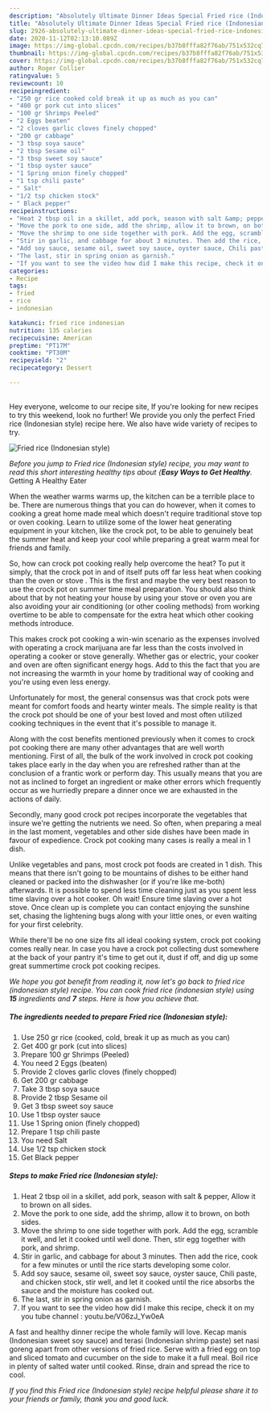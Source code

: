 ```yaml
---
description: "Absolutely Ultimate Dinner Ideas Special Fried rice (Indonesian style)"
title: "Absolutely Ultimate Dinner Ideas Special Fried rice (Indonesian style)"
slug: 2926-absolutely-ultimate-dinner-ideas-special-fried-rice-indonesian-style
date: 2020-11-12T02:13:10.089Z
image: https://img-global.cpcdn.com/recipes/b37b8fffa82f76ab/751x532cq70/fried-rice-indonesian-style-recipe-main-photo.jpg
thumbnail: https://img-global.cpcdn.com/recipes/b37b8fffa82f76ab/751x532cq70/fried-rice-indonesian-style-recipe-main-photo.jpg
cover: https://img-global.cpcdn.com/recipes/b37b8fffa82f76ab/751x532cq70/fried-rice-indonesian-style-recipe-main-photo.jpg
author: Roger Collier
ratingvalue: 5
reviewcount: 10
recipeingredient:
- "250 gr rice cooked cold break it up as much as you can"
- "400 gr pork cut into slices"
- "100 gr Shrimps Peeled"
- "2 Eggs beaten"
- "2 cloves garlic cloves finely chopped"
- "200 gr cabbage"
- "3 tbsp soya sauce"
- "2 tbsp Sesame oil"
- "3 tbsp sweet soy sauce"
- "1 tbsp oyster sauce"
- "1 Spring onion finely chopped"
- "1 tsp chili paste"
- " Salt"
- "1/2 tsp chicken stock"
- " Black pepper"
recipeinstructions:
- "Heat 2 tbsp oil in a skillet, add pork, season with salt &amp; pepper, Allow it to brown on all sides."
- "Move the pork to one side, add the shrimp, allow it to brown, on both sides."
- "Move the shrimp to one side together with pork. Add the egg, scramble it well, and let it cooked until well done. Then, stir egg together with pork, and shrimp."
- "Stir in garlic, and cabbage for about 3 minutes. Then add the rice, cook for a few minutes or until the rice starts developing some color."
- "Add soy sauce, sesame oil, sweet soy sauce, oyster sauce, Chili paste, and chicken stock, stir well, and let it cooked until the rice absorbs the sauce and the moisture has cooked out."
- "The last, stir in spring onion as garnish."
- "If you want to see the video how did I make this recipe, check it on my you tube channel : youtu.be/V06zJ_Yw0eA"
categories:
- Recipe
tags:
- fried
- rice
- indonesian

katakunci: fried rice indonesian 
nutrition: 135 calories
recipecuisine: American
preptime: "PT17M"
cooktime: "PT30M"
recipeyield: "2"
recipecategory: Dessert

---
```

<br>
Hey everyone, welcome to our recipe site, If you're looking for new recipes to try this weekend, look no further! We provide you only the perfect Fried rice (Indonesian style) recipe here. We also have wide variety of recipes to try.
<br>


![Fried rice (Indonesian style)](https://img-global.cpcdn.com/recipes/b37b8fffa82f76ab/751x532cq70/fried-rice-indonesian-style-recipe-main-photo.jpg)

<i>Before you jump to Fried rice (Indonesian style) recipe, you may want to read this short interesting healthy tips about {<strong>Easy Ways to Get Healthy</strong>.</i>
Getting A Healthy Eater


When the weather warms warms up, the kitchen can be a terrible place to be. There are numerous things that you can do however, when it comes to cooking a great home made meal which doesn't require traditional stove top or oven cooking. Learn to utilize some of the lower heat generating equipment in your kitchen, like the crock pot, to be able to genuinely beat the summer heat and keep your cool while preparing a great warm meal for friends and family.

So, how can crock pot cooking really help overcome the heat? To put it simply, that the crock pot in and of itself puts off far less heat when cooking than the oven or stove . This is the first and maybe the very best reason to use the crock pot on summer time meal preparation. You should also think about that by not heating your house by using your stove or oven you are also avoiding your air conditioning (or other cooling methods) from working overtime to be able to compensate for the extra heat which other cooking methods introduce.

This makes crock pot cooking a win-win scenario as the expenses involved with operating a crock marijuana are far less than the costs involved in operating a cooker or stove generally. Whether gas or electric, your cooker and oven are often significant energy hogs. Add to this the fact that you are not increasing the warmth in your home by traditional way of cooking and you're using even less energy.

Unfortunately for most, the general consensus was that crock pots were meant for comfort foods and hearty winter meals.  The simple reality is that the crock pot should be one of your best loved and most often utilized cooking techniques in the event that it's possible to manage it.  



Along with the cost benefits mentioned previously when it comes to crock pot cooking there are many other advantages that are well worth mentioning. First of all, the bulk of the work involved in crock pot cooking takes place early in the day when you are refreshed rather than at the conclusion of a frantic work or perform day. This usually means that you are not as inclined to forget an ingredient or make other errors which frequently occur as we hurriedly prepare a dinner once we are exhausted in the actions of daily.

Secondly, many good crock pot recipes incorporate the vegetables that insure we're getting the nutrients we need. So often, when preparing a meal in the last moment, vegetables and other side dishes have been made in favour of expedience. Crock pot cooking many cases is really a meal in 1 dish.

 Unlike vegetables and pans, most crock pot foods are created in 1 dish. This means that there isn't going to be mountains of dishes to be either hand cleaned or packed into the dishwasher (or if you're like me-both) afterwards. It is possible to spend less time cleaning just as you spent less time slaving over a hot cooker. Oh wait! Ensure time slaving over a hot stove. Once clean up is complete you can contact enjoying the sunshine set, chasing the lightening bugs along with your little ones, or even waiting for your first celebrity.

While there'll be no one size fits all ideal cooking system, crock pot cooking comes really near. In case you have a crock pot collecting dust somewhere at the back of your pantry it's time to get out it, dust if off, and dig up some great summertime crock pot cooking recipes.


<i>We hope you got benefit from reading it, now let's go back to fried rice (indonesian style) recipe. You can cook fried rice (indonesian style) using <strong>15</strong> ingredients and <strong>7</strong> steps. Here is how you achieve that.
</i>

##### The ingredients needed to prepare Fried rice (Indonesian style):

1. Use 250 gr rice (cooked, cold, break it up as much as you can)
1. Get 400 gr pork (cut into slices)
1. Prepare 100 gr Shrimps (Peeled)
1. You need 2 Eggs (beaten)
1. Provide 2 cloves garlic cloves (finely chopped)
1. Get 200 gr cabbage
1. Take 3 tbsp soya sauce
1. Provide 2 tbsp Sesame oil
1. Get 3 tbsp sweet soy sauce
1. Use 1 tbsp oyster sauce
1. Use 1 Spring onion (finely chopped)
1. Prepare 1 tsp chili paste
1. You need  Salt
1. Use 1/2 tsp chicken stock
1. Get  Black pepper


##### Steps to make Fried rice (Indonesian style):

1. Heat 2 tbsp oil in a skillet, add pork, season with salt &amp; pepper, Allow it to brown on all sides.
1. Move the pork to one side, add the shrimp, allow it to brown, on both sides.
1. Move the shrimp to one side together with pork. Add the egg, scramble it well, and let it cooked until well done. Then, stir egg together with pork, and shrimp.
1. Stir in garlic, and cabbage for about 3 minutes. Then add the rice, cook for a few minutes or until the rice starts developing some color.
1. Add soy sauce, sesame oil, sweet soy sauce, oyster sauce, Chili paste, and chicken stock, stir well, and let it cooked until the rice absorbs the sauce and the moisture has cooked out.
1. The last, stir in spring onion as garnish.
1. If you want to see the video how did I make this recipe, check it on my you tube channel : youtu.be/V06zJ_Yw0eA


A fast and healthy dinner recipe the whole family will love. Kecap manis (Indonesian sweet soy sauce) and terasi (Indonesian shrimp paste) set nasi goreng apart from other versions of fried rice. Serve with a fried egg on top and sliced tomato and cucumber on the side to make it a full meal. Boil rice in plenty of salted water until cooked. Rinse, drain and spread the rice to cool. 

<i>If you find this Fried rice (Indonesian style) recipe helpful please share it to your friends or family, thank you and good luck.</i>
